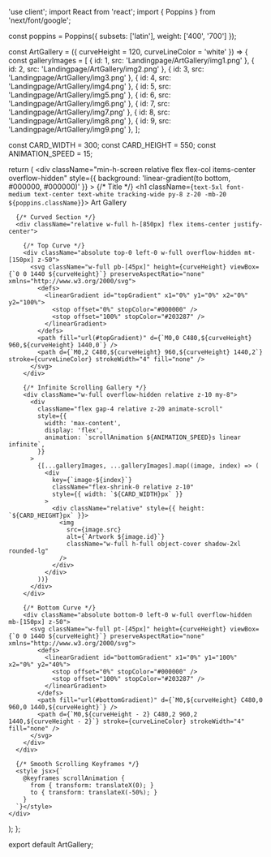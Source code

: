 'use client';
import React from 'react';
import { Poppins } from 'next/font/google';

const poppins = Poppins({ 
  subsets: ['latin'], 
  weight: ['400', '700'] 
});

const ArtGallery = ({ curveHeight = 120, curveLineColor = 'white' }) => {
  const galleryImages = [
    { id: 1, src: 'Landingpage/ArtGallery/img1.png' },
    { id: 2, src: 'Landingpage/ArtGallery/img2.png' },
    { id: 3, src: 'Landingpage/ArtGallery/img3.png' },
    { id: 4, src: 'Landingpage/ArtGallery/img4.png' },
    { id: 5, src: 'Landingpage/ArtGallery/img5.png' },
    { id: 6, src: 'Landingpage/ArtGallery/img6.png' },
    { id: 7, src: 'Landingpage/ArtGallery/img7.png' },
    { id: 8, src: 'Landingpage/ArtGallery/img8.png' },
    { id: 9, src: 'Landingpage/ArtGallery/img9.png' },
  ];

  const CARD_WIDTH = 300;
  const CARD_HEIGHT = 550;
  const ANIMATION_SPEED = 15;

  return (
    <div 
      className="min-h-screen relative flex flex-col items-center overflow-hidden"
      style={{ background: 'linear-gradient(to bottom, #000000, #000000)' }}
    >
      {/* Title */}
      <h1 className={`text-5xl font-medium text-center text-white tracking-wide py-8 z-20 -mb-20 ${poppins.className}`}>
        Art Gallery
      </h1>

      {/* Curved Section */}
      <div className="relative w-full h-[850px] flex items-center justify-center">
        
        {/* Top Curve */}
        <div className="absolute top-0 left-0 w-full overflow-hidden mt-[150px] z-50">
          <svg className="w-full pb-[45px]" height={curveHeight} viewBox={`0 0 1440 ${curveHeight}`} preserveAspectRatio="none" xmlns="http://www.w3.org/2000/svg">
            <defs>
              <linearGradient id="topGradient" x1="0%" y1="0%" x2="0%" y2="100%">
                <stop offset="0%" stopColor="#000000" />
                <stop offset="100%" stopColor="#203287" />
              </linearGradient>
            </defs>
            <path fill="url(#topGradient)" d={`M0,0 C480,${curveHeight} 960,${curveHeight} 1440,0`} />
            <path d={`M0,2 C480,${curveHeight} 960,${curveHeight} 1440,2`} stroke={curveLineColor} strokeWidth="4" fill="none" />
          </svg>
        </div>

        {/* Infinite Scrolling Gallery */}
        <div className="w-full overflow-hidden relative z-10 my-8">
          <div
            className="flex gap-4 relative z-20 animate-scroll"
            style={{
              width: 'max-content',
              display: 'flex',
              animation: `scrollAnimation ${ANIMATION_SPEED}s linear infinite`,
            }}
          >
            {[...galleryImages, ...galleryImages].map((image, index) => (
              <div
                key={`image-${index}`}
                className="flex-shrink-0 relative z-10"
                style={{ width: `${CARD_WIDTH}px` }}
              >
                <div className="relative" style={{ height: `${CARD_HEIGHT}px` }}>
                  <img
                    src={image.src}
                    alt={`Artwork ${image.id}`}
                    className="w-full h-full object-cover shadow-2xl rounded-lg"
                  />
                </div>
              </div>
            ))}
          </div>
        </div>

        {/* Bottom Curve */}
        <div className="absolute bottom-0 left-0 w-full overflow-hidden mb-[150px] z-50">
          <svg className="w-full pt-[45px]" height={curveHeight} viewBox={`0 0 1440 ${curveHeight}`} preserveAspectRatio="none" xmlns="http://www.w3.org/2000/svg">
            <defs>
              <linearGradient id="bottomGradient" x1="0%" y1="100%" x2="0%" y2="40%">
                <stop offset="0%" stopColor="#000000" />
                <stop offset="100%" stopColor="#203287" />
              </linearGradient>
            </defs>
            <path fill="url(#bottomGradient)" d={`M0,${curveHeight} C480,0 960,0 1440,${curveHeight}`} />
            <path d={`M0,${curveHeight - 2} C480,2 960,2 1440,${curveHeight - 2}`} stroke={curveLineColor} strokeWidth="4" fill="none" />
          </svg>
        </div>
      </div>

      {/* Smooth Scrolling Keyframes */}
      <style jsx>{`
        @keyframes scrollAnimation {
          from { transform: translateX(0); }
          to { transform: translateX(-50%); }
        }
      `}</style>
    </div>
  );
};

export default ArtGallery;
